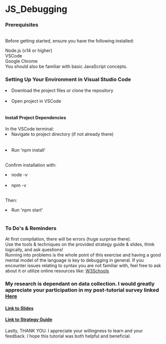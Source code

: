 # JS_Debugging
 
<h3>Prerequisites </h3> <br>
Before getting started, ensure you have the following installed:

Node.js (v14 or higher) <br>
VSCode <br>
Google Chrome <br>
You should also be familiar with basic JavaScript concepts. <br>


<h3> Setting Up Your Environment in Visual Studio Code </h3> 
<li>Download the project files or clone the repository</li> <br>
<li>Open project in VSCode </li><br>

<h4> Install Project Dependencies </h4>
In the VSCode terminal: <br>
<li>Navigate to project directory (if not already there)</li> <br> <br>
<li>Run 'npm install' </li><br>

Confirm installation with: <br>
<li> node -v </li><br>
<li>npm -v </li><br>

Then: 
<li>Run 'npm start'</li><br>


<h3>To Do's & Reminders</h3>
At first compilation, there will be errors (huge surprise there). <br>
Use the tools & techniques on the provided strategy guide & slides, think logically, and ask questions! <br> 
Running into problems is the whole point of this exercise and having a good mental model of the language is key to debugging in general. If you encounter issues relating to syntax you are not familiar with, feel free to ask about it or utilize online resources like: <a href="https://www.w3schools.com/js/default.asp">W3Schools</a> <br> 

<h3>My research is dependant on data collection. I would greatly appreciate your participation in my post-tutorial survey linked <a href="https://forms.gle/s6u9DNC9HMsf8bJ49">Here</a></h3>

<h4><a href="">Link to Slides</a></h4>
<h4><a href="">Link to Strategy Guide</a></h4>

Lastly, THANK YOU. I appreciate your willingness to learn and your feedback. I hope this tutorial was both helpful and beneficial. 










